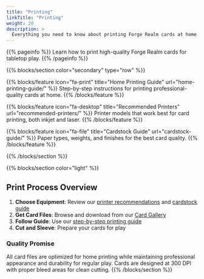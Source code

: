 ```yaml
---
title: "Printing"
linkTitle: "Printing"
weight: 20
description: >
  Everything you need to know about printing Forge Realm cards at home.
---
```


{{% pageinfo %}}
Learn how to print high-quality Forge Realm cards for tabletop play.
{{% /pageinfo %}}

{{% blocks/section color="secondary" type="row" %}}

{{% blocks/feature icon="fa-print" title="Home Printing Guide" url="home-printing-guide/" %}}
Step-by-step instructions for printing professional-quality cards at home.
{{% /blocks/feature %}}

{{% blocks/feature icon="fa-desktop" title="Recommended Printers" url="recommended-printers/" %}}
Printer models that work best for card printing, both inkjet and laser.
{{% /blocks/feature %}}

{{% blocks/feature icon="fa-file" title="Cardstock Guide" url="cardstock-guide/" %}}
Paper types, weights, and finishes for the best card quality.
{{% /blocks/feature %}}

{{% /blocks/section %}}

{{% blocks/section color="light" %}}

## Print Process Overview

1. **Choose Equipment**: Review our [printer recommendations](recommended-printers/) and [cardstock guide](cardstock-guide/)
2. **Get Card Files**: Browse and download from our [Card Gallery](/cards/)
3. **Follow Guide**: Use our [step-by-step printing guide](home-printing-guide/)
4. **Cut and Sleeve**: Prepare your cards for play

### Quality Promise

All card files are optimized for home printing while maintaining professional appearance and durability for regular play. Cards are designed at 300 DPI with proper bleed areas for clean cutting.
{{% /blocks/section %}}
